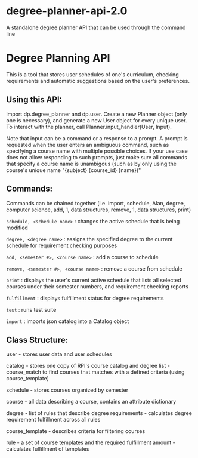 # degree-planner-api-2.0
A standalone degree planner API that can be used through the command line

# Degree Planning API

This is a tool that stores user schedules of one's curriculum, checking requirements and automatic suggestions based on the user's preferences.


## Using this API:

import dp.degree_planner and dp.user. Create a new Planner object (only one is necessary), and generate a new User object for every unique user. To interact with the planner, call Planner.input_handler(User, Input). 

Note that input can be a command or a response to a prompt. A prompt is requested when the user enters an ambiguous command, such as specifying a course name with multiple possible choices. If your use case does not allow responding to such prompts, just make sure all commands that specify a course name is unambigous (such as by only using the course's unique name "{subject} {course_id} {name})"


## Commands:

Commands can be chained together (i.e. import, schedule, Alan, degree, computer science, add, 1, data structures, remove, 1, data structures, print)

`schedule, <schedule name>` : changes the active schedule that is being modified

`degree, <degree name>` : assigns the specified degree to the current schedule for requirement checking purposes

`add, <semester #>, <course name>` : add a course to schedule

`remove, <semester #>, <course name>` : remove a course from schedule

`print` : displays the user's current active schedule that lists all selected courses under their semester numbers, and requirement checking reports

`fulfillment` : displays fulfillment status for degree requirements

`test` : runs test suite

`import` : imports json catalog into a Catalog object


## Class Structure:

user 
    - stores user data and user schedules
    
catalog 
    - stores one copy of RPI's course catalog and degree list
    - course_match to find courses that matches with a defined criteria (using course_template)
    
schedule
    - stores courses organized by semester

course
    - all data describing a course, contains an attribute dictionary
    
degree
    - list of rules that describe degree requirements
    - calculates degree requirement fulfillment across all rules

course_template
    - describes criteria for filtering courses
    
rule
    - a set of course templates and the required fulfillment amount
    - calculates fulfillment of templates

